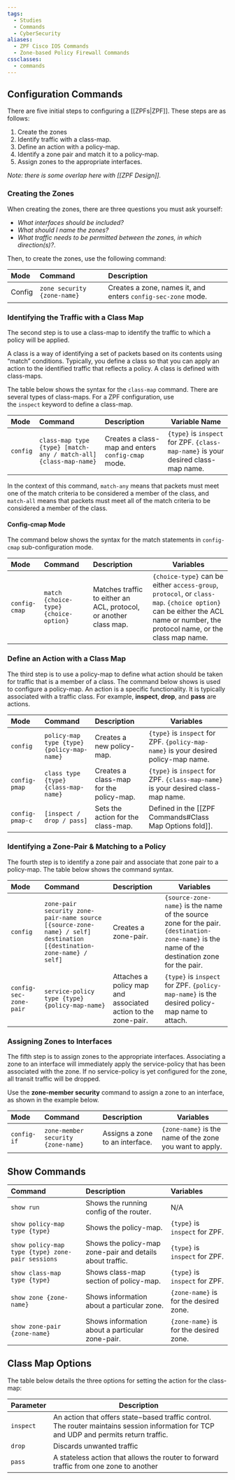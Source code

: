 ```yaml
---
tags:
  - Studies
  - Commands
  - CyberSecurity
aliases:
  - ZPF Cisco IOS Commands
  - Zone-based Policy Firewall Commands
cssclasses:
  - commands
---
```

## Configuration Commands

There are five initial steps to configuring a [[ZPFs|ZPF]]. These steps are as follows:

1. Create the zones
2. Identify traffic with a class-map.
3. Define an action with a policy-map.
4. Identify a zone pair and match it to a policy-map.
5. Assign zones to the appropriate interfaces.

*Note: there is some overlap here with [[ZPF Design]].*

### Creating the Zones

When creating the zones, there are three questions you must ask yourself: 

- *What interfaces should be included?*
- *What should I name the zones?*
- *What traffic needs to be permitted between the zones, in which direction(s)?*.

Then, to create the zones, use the following command:

| Mode   | Command                     | Description                                                  |
| :----- | :-------------------------- | :----------------------------------------------------------- |
| Config | `zone security {zone-name}` | Creates a zone, names it, and enters `config-sec-zone` mode. |
### Identifying the Traffic with a Class Map

The second step is to use a class-map to identify the traffic to which a policy will be applied.

A class is a way of identifying a set of packets based on its contents using “match” conditions. Typically, you define a class so that you can apply an action to the identified traffic that reflects a policy. A class is defined with class-maps.

The table below shows the syntax for the `class-map` command. There are several types of class-maps. For a ZPF configuration, use the `inspect` keyword to define a class-map.

| Mode     | Command                                                          | Description                                        | Variable Name                                                                     |
| :------- | :--------------------------------------------------------------- | :------------------------------------------------- | --------------------------------------------------------------------------------- |
| `config` | `class-map type {type} [match-any / match-all] {class-map-name}` | Creates a class-map and enters `config-cmap` mode. | `{type}` is `inspect` for ZPF. `{class-map-name}` is your desired class-map name. |
In the context of this command, `match-any` means that packets must meet one of the match criteria to be considered a member of the class, and `match-all` means that packets must meet all of the match criteria to be considered a member of the class.

#### Config-cmap Mode

The command below shows the syntax for the match statements in `config-cmap` sub-configuration mode. 

| Mode | Command | Description | Variables |
| :--- | :--- | :--- | ---- |
| `config-cmap` | `match {choice-type} {choice-option}` | Matches traffic to either an ACL, protocol, or another class map. | `{choice-type}` can be either `access-group`, `protocol`, or `class-map`. `{choice option}` can be either the ACL name or number, the protocol name, or the class map name. |
### Define an Action with a Class Map

The third step is to use a policy-map to define what action should be taken for traffic that is a member of a class. The command below shows is used to configure a policy-map. An action is a specific functionality. It is typically associated with a traffic class. For example, **inspect**, **drop**, and **pass** are actions.

| Mode            | Command                                    | Description                             | Variables                                                                           |
| :-------------- | :----------------------------------------- | :-------------------------------------- | ----------------------------------------------------------------------------------- |
| `config`        | `policy-map type {type} {policy-map-name}` | Creates a new policy-map.               | `{type}` is `inspect` for ZPF. `{policy-map-name}` is your desired policy-map name. |
| `config-pmap`   | `class type {type} {class-map-name}`       | Creates a class-map for the policy-map. | `{type}` is `inspect` for ZPF. `{class-map-name}` is your desired class-map name.   |
| `config-pmap-c` | `[inspect / drop / pass]`                  | Sets the action for the class-map.      | Defined in the [[ZPF Commands#Class Map Options fold]].                             |

### Identifying a Zone-Pair & Matching to a Policy

The fourth step is to identify a zone pair and associate that zone pair to a policy-map. The table below shows the command syntax.

| Mode | Command | Description | Variables |
| :--- | :--- | :--- | ---- |
| `config` | `zone-pair security zone-pair-name source [{source-zone-name} / self] destination [{destination-zone-name} / self]` | Creates a zone-pair. | `{source-zone-name}` is the name of the source zone for the pair. `{destination-zone-name}` is the name of the destination zone for the pair. |
| `config-sec-zone-pair` | `service-policy type {type} {policy-map-name}` | Attaches a policy map and associated action to the zone-pair. | `{type}` is `inspect` for ZPF.  `{policy-map-name}` is the desired policy-map name to attach.  |

### Assigning Zones to Interfaces

The fifth step is to assign zones to the appropriate interfaces. Associating a zone to an interface will immediately apply the service-policy that has been associated with the zone. If no service-policy is yet configured for the zone, all transit traffic will be dropped. 

Use the **zone-member security** command to assign a zone to an interface, as shown in the example below.

| Mode | Command | Description | Variables |
| :--- | :--- | :--- | ---- |
| `config-if` | `zone-member security {zone-name}` | Assigns a zone to an interface. | `{zone-name}` is the name of the zone you want to apply. |

## Show Commands

| Command | Description | Variables |
| :--- | :--- | :--- |
| `show run` | Shows the running config of the router. | N/A |
| `show policy-map type {type}` | Shows the policy-map. | `{type}` is `inspect` for ZPF. |
| `show policy-map type {type} zone-pair sessions` | Shows the policy-map zone-pair and details about traffic. | `{type}` is `inspect` for ZPF. |
| `show class-map type {type}` | Shows class-map section of policy-map. | `{type}` is `inspect` for ZPF. |
| `show zone {zone-name}` | Shows information about a particular zone. | `{zone-name}` is for the desired zone. |
| `show zone-pair {zone-name}` | Shows information about a particular zone-pair. | `{zone-name}` is for the desired zone. |
## Class Map Options 

The table below details the three options for setting the action for the class-map:

|Parameter|Description|
|---|---|
|`inspect` |An action that offers state−based traffic control. The router maintains session information for TCP and UDP and permits return traffic.|
|`drop` |Discards unwanted traffic|
|`pass` |A stateless action that allows the router to forward traffic from one zone to another|
